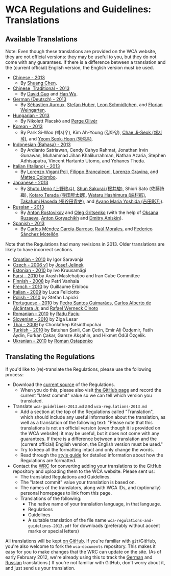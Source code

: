 # WCA Regulations and Guidelines: Translations

## Available Translations

Note: Even though these translations are provided on the WCA website, they are not official versions: they may be useful to you, but they do not come with any guarantees. If there is a difference between a translation and the (current official) English version, the English version must be used.  

- [Chinese - 2013](./chinese)
    - By [Shuang Chen](http://www.worldcubeassociation.org/results/p.php?i=2008CHEN27).
- [Chinese, Traditional - 2013](./chinese-traditional)
    - By [David Guo](http://www.worldcubeassociation.org/results/p.php?i=2008GUOJ01) and [Han Wu](http://www.worldcubeassociation.org/results/p.php?i=2008WUHA01).
- [German (Deutsch) - 2013](./german/)
    - By [Sébastien Auroux](http://www.worldcubeassociation.org/results/p.php?i=2008AURO01), [Stefan Huber](http://www.worldcubeassociation.org/results/p.php?i=2007HUBE01), [Leon Schmidtchen](http://www.worldcubeassociation.org/results/p.php?i=2010SCHM01), and [Florian Weingarten](http://www.worldcubeassociation.org/results/p.php?i=2007WEIN01).
- [Hungarian - 2013](./hungarian/)
    - By Nikolett Placskó and [Perge Olivér](mailto:pergeoliver@gmail.com)
- [Korean - 2013](./korean/)
    - By Park Si-Woo (박시우), Kim Ah-Young (김아영), [Chae Ji-Seok (채지석)](https://worldcubeassociation.org/results/p.php?i=2008JISE02), and [Yeom Seok-Hoon (염석훈)](https://worldcubeassociation.org/results/p.php?i=2007SEOK01).
- [Indonesian (Bahasa) - 2013](./indonesian/)
    - By Ardianto Satriawan, Cendy Cahyo Rahmat, Jonathan Irvin Gunawan, Muhammad Jihan Khalilurrahman, Nathan Azaria, Stephen Adhisaputra, Vincent Hartanto Utomo, and Yohanes Theda.
- [Italian (Italiano) - 2013](./italian/)
    - By [Lorenzo Vigani Poli](http://worldcubeassociation.org/results/p.php?i=2007POLI01), [Filippo Brancaleoni](http://worldcubeassociation.org/results/p.php?i=2008BRAN01), [Lorenzo Gravina](http://worldcubeassociation.org/results/p.php?i=2009GRAV01), and [Matteo Colombo](http://worldcubeassociation.org/results/p.php?i=2009COLO03).
- [Japanese - 2013](./japanese)
    - By [Shuto Ueno (上野柊斗)](http://www.worldcubeassociation.org/results/p.php?i=2008UENO01), [Shun Sakurai (桜井駿)](http://www.worldcubeassociation.org/results/p.php?i=2010SAKU01), Shiori Sato (佐藤詩織), [Kotaro Terada (寺田晃太朗)](http://www.worldcubeassociation.org/results/p.php?i=2010TERA01), [Wataru Hashimura (端村航)](http://www.worldcubeassociation.org/results/p.php?i=2008HASH02), [Takafumi Haseda (長谷田貴史)](http://www.worldcubeassociation.org/results/p.php?i=2006HASE01), and [Ayano Maria Yoshida (吉田彩乃)](http://www.worldcubeassociation.org/results/p.php?i=2009YOSH01).
- [Russian - 2013](./russian/)
    - By [Anton Rostovikov](http://worldcubeassociation.org/results/p.php?i=2009ROST01) and [Oleg Gritsenko](http://worldcubeassociation.org/results/p.php?i=2011GRIT01) (with the help of [Oksana Ruzaeva](http://worldcubeassociation.org/results/p.php?i=2010RUZA01), [Anton Goryachikh](http://worldcubeassociation.org/results/p.php?i=2009GORY01) and [Dmitry Aniskin](http://worldcubeassociation.org/results/p.php?i=2011ANIS01)).
- [Spanish - 2013](./spanish/)
    - By [Carlos Méndez García-Barroso](http://worldcubeassociation.org/results/p.php?i=2010GARC02), [Raúl Morales](http://worldcubeassociation.org/results/p.php?i=2013MORA02), and [Federico Sánchez Motellón](http://worldcubeassociation.org/results/p.php?i=2009SANC01).

Note that the Regulations had many revisions in 2013. Older translations are likely to have incorrect sections.

- [Croatian - 2010](WCAregulationsCroatian2011.doc) by Igor Saravanja
- [Czech - 2006 v1](http://rubikscube.info/pravidla/) by [Josef Jelinek](http://rubikscube.info)
- [Estonian - 2010](http://www.wombat.pri.ee/failid/Reeglid.pdf) by Ivo Kruusamägi
- [Farsi - 2010](WCARegulationsFarsi2010.pdf) by Arash Maslehatjoo and Iran Cube Committee
- [Finnish - 2008](http://speedcubing.dy.fi/files/wca_saannot_suomeksi_2008_10_19.doc) by Petri Vanhala
- [French - 2010](http://www.speedcubingfrance.org/speedcubing/reglement/reglementWCA.pdf) by Guillaume Erbibou
- [Italian - 2009](http://spazioinwind.libero.it/gaetzum/approfondimenti/regolamento_wca/regolamento_wca.htm) by Luca Feliciotto
- [Polish - 2010](http://stefanlapicki.cba.pl/pliki/regulations2010.html) by Stefan Lapicki
- [Portuguese - 2010](WCA_regulations2010_portuguese_final.doc) by [Pedro Santos Guimarães](http://www.cuber.com.br), [Carlos Alberto de Alcântara Jr.](http://www.cubomagicobrasil.com) and [Rafael Werneck Cinoto](http://www.cinoto.com.br)
- [Romanian - 2010](http://www.speedcubing.ro/p-9/regulament-world-cube-association-wca) by [Radu Faciu](http://www.speedcubing.ro)
- [Slovenian - 2010](http://www.rubik.si/klub/wca_pravilnik/) by Ziga Lesar
- [Thai - 2009](http://www.thailandcube.com/index.php?option=com_content&view=article&id=97&Itemid=55) by Chonlathep Kitsinthopchai
- [Turkish - 2010](http://www.worldcubeassociation.org/regulations/history/files/old-translations/WCA%20Kurallari.pdf) by Batuhan Şanli, Can Çetin, Emir Ali Özdemir, Fatih Aydin, Furkan Çakar, Gamze Akşahin, and Hikmet Ödül Özçelik.
- [Ukranian - 2010](http://cubing.com.ua/wca/) by [Roman Ostapenko](mailto:ostapenko@cubing.com.ua)

## Translating the Regulations

If you'd like to (re)-translate the Regulations, please use the following process:

- Download the [current source](https://github.com/cubing/wca-documents/archive/official.zip) of the Regulations.
    - When you do this, please also visit [the GitHub page](https://github.com/cubing/wca-documents) and record the current "latest commit" value so we can tell which version you translated.
- Translate `wca-guidelines-2013.md` and `wca-regulations-2013.md`
    - Add a section at the top of the Regulations called "Translation", which should include any useful information about the translation, as well as a translation of the following text: "Please note that this translations is not an official version (even though it is provided on the WCA website): it may be useful, but it does not come with any guarantees. If there is a difference between a translation and the (current official) English version, the English version must be used."
    - Try to keep all the formatting intact and only change the words.
    - Read through the [style guide](https://github.com/cubing/wca-documents-extra/blob/master/style-guide.md) for detailed information about how the Regulations are formatted.
- Contact the [WRC](http://www.worldcubeassociation.org/contact/wrc) for converting adding your translations to the GitHub repository and uploading them to the WCA website. Please sent us:
    - The translated Regulations and Guidelines.
    - The "latest commit" value your translation is based on.
    - The names of the translators, along with WCA IDs, and (optionally) personal homepages to link from this page.
    - Translations of the following:
        - The native name of your translation language, in that language.
        - Regulations
        - Guidelines
        - A suitable translation of the file name `wca-regulations-and-guidelines-2013.pdf` for downloads (preferably without accent marks or special letters)

All translations will be kept [on GitHub](https://github.com/cubing/wca-documents/branches).
If you're familiar with `git`/GitHub, you're also welcome to fork the `wca-documents` repository. This makes it easy for you to make changes that the WRC can update on the site.
(As of early February 2012, we're already using this to track the [German](https://github.com/fw42/wca-documents-german/) and [Russian](https://github.com/Claster/wca-documents) translations.)
If you're not familiar with GitHub, don't worry about it, and just send us your translation.
